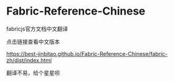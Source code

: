 # Fabric-Reference-Chinese
fabricjs官方文档中文翻译

点击链接查看中文版本

https://best-jinbitao.github.io/Fabric-Reference-Chinese/fabric-zh/dist/index.html

翻译不易，给个星星呗
